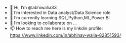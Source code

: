 - 👋 Hi, I’m @abhiwalia33
- 👀 I’m interested in Data analyst/Data Science role
- 🌱 I’m currently learning SQL,Python,ML,Power BI
- 💞️ I’m looking to collaborate on ...
- 📫 How to reach me here is my linkdin profile: https://www.linkedin.com/in/abhinav-walia-82851593/

<!---
abhiwalia33/abhiwalia33 is a ✨ special ✨ repository because its `README.md` (this file) appears on your GitHub profile.
You can click the Preview link to take a look at your changes.
--->
